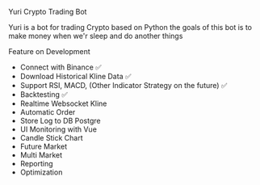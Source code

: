 Yuri Crypto Trading Bot

Yuri is a bot for trading Crypto based on Python
the goals of this bot is to make money when we'r sleep and do another things

Feature on Development
- Connect with Binance ✅
- Download Historical Kline Data ✅
- Support RSI, MACD, (Other Indicator Strategy on the future) ✅ 
- Backtesting ✅
- Realtime Websocket Kline
- Automatic Order
- Store Log to DB Postgre
- UI Monitoring with Vue
- Candle Stick Chart
- Future Market
- Multi Market
- Reporting
- Optimization
